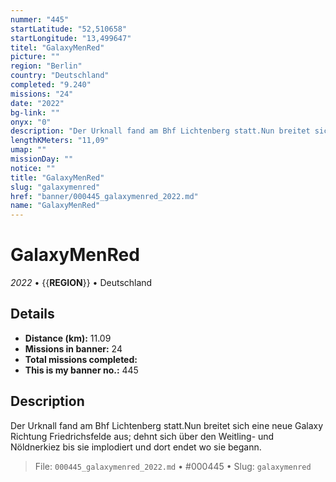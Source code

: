```yaml
---
nummer: "445"
startLatitude: "52,510658"
startLongitude: "13,499647"
titel: "GalaxyMenRed"
picture: ""
region: "Berlin"
country: "Deutschland"
completed: "9.240"
missions: "24"
date: "2022"
bg-link: ""
onyx: "0"
description: "Der Urknall fand am Bhf Lichtenberg statt.Nun breitet sich eine neue Galaxy Richtung Friedrichsfelde aus; dehnt sich über den Weitling- und Nöldnerkiez bis sie implodiert und dort endet wo sie begann."
lengthKMeters: "11,09"
umap: ""
missionDay: ""
notice: ""
title: "GalaxyMenRed"
slug: "galaxymenred"
href: "banner/000445_galaxymenred_2022.md"
name: "GalaxyMenRed"
---
```

# GalaxyMenRed

*2022* • {{__REGION__}} • Deutschland





## Details
- **Distance (km):** 11.09
- **Missions in banner:** 24
- **Total missions completed:** 
- **This is my banner no.:** 445



## Description
Der Urknall fand am Bhf Lichtenberg statt.Nun breitet sich eine neue Galaxy Richtung Friedrichsfelde aus; dehnt sich über den Weitling- und Nöldnerkiez bis sie implodiert und dort endet wo sie begann.




> File: `000445_galaxymenred_2022.md` • #000445 • Slug: `galaxymenred`
